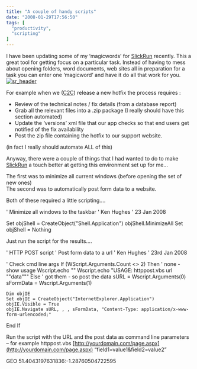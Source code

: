 ```yaml
---
title: "A couple of handy scripts"
date: "2008-01-29T17:56:50"
tags: [
  "productivity",
  "scripting"
]
---
```

I have been updating some of my ‘magicwords’ for [SlickRun](http://www.bayden.com/SlickRun/) recently. This a great tool for getting focus on a particular task. Instead of having to mess about opening folders, word documents, web sites all in preparation for a task you can enter one ‘magicword’ and have it do all that work for you.[![sr_header](sr_header_thumb.png)](https://kapie.com/content/binary/WindowsLiveWriter/Acoupleofhandyscripts_F84A/sr_header_2.png)

For example when we ([C2C](http://www.c2c.com)) release a new hotfix the process requires :

-   Review of the technical notes / fix details (from a database report)
-   Grab all the relevant files into a .zip package (I really should have this section automated)
-   Update the ‘versions’ xml file that our app checks so that end users get notified of the fix availability
-   Post the zip file containing the hotfix to our support website.

(in fact I really should automate ALL of this)

Anyway, there were a couple of things that I had wanted to do to make [SlickRun](http://www.bayden.com/SlickRun/) a touch better at getting this environment set up for me…

The first was to minimize all current windows (before opening the set of new ones)  
The second was to automatically post form data to a website.

Both of these required a little scripting….

' Minimize all windows to the taskbar
' Ken Hughes
' 23 Jan 2008

Set objShell = CreateObject("Shell.Application")
objShell.MinimizeAll
Set objShell = Nothing

Just run the script for the results….

' HTTP POST script
' Post form data to a url
' Ken Hughes
' 23rd Jan 2008

' Check cmd line args
If (WScript.Arguments.Count <> 2) Then
    ' none - show usage
    Wscript.echo ""
    Wscript.echo "USAGE: httppost.vbs url ""data"""
Else
    ' got them - so post the data
    sURL = Wscript.Arguments(0)
    sFormData = Wscript.Arguments(1)

    Dim objIE
    Set objIE = CreateObject("InternetExplorer.Application")
    objIE.Visible = True
    objIE.Navigate sURL, , , sFormData, "Content-Type: application/x-www-form-urlencoded;"
End If

Run the script with the URL and the post data as command line parameters – for example httppost.vbs [http://yourdomain.com/page.aspx](http://yourdomain.com/page.aspx) “field1=value1&field2=value2”

[](http://11011.net/software/vspaste)

GEO 51.4043197631836:\-1.28760504722595